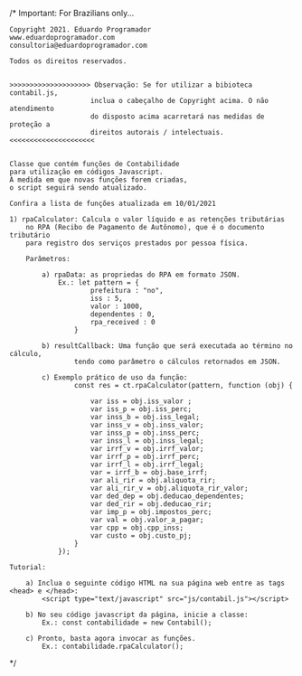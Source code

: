 /*
    Important: For Brazilians only...

    Copyright 2021. Eduardo Programador
    www.eduardoprogramador.com
    consultoria@eduardoprogramador.com
    
    Todos os direitos reservados.


    >>>>>>>>>>>>>>>>>>>> Observação: Se for utilizar a bibioteca contabil.js,
                        inclua o cabeçalho de Copyright acima. O não atendimento 
                        do disposto acima acarretará nas medidas de proteção a 
                        direitos autorais / intelectuais.
    <<<<<<<<<<<<<<<<<<<<<                        


    Classe que contém funções de Contabilidade 
    para utilização em códigos Javascript.
    À medida em que novas funções forem criadas,
    o script seguirá sendo atualizado.

    Confira a lista de funções atualizada em 10/01/2021

    1) rpaCalculator: Calcula o valor líquido e as retenções tributárias 
        no RPA (Recibo de Pagamento de Autônomo), que é o documento tributário 
        para registro dos serviços prestados por pessoa física.

        Parâmetros:

            a) rpaData: as propriedas do RPA em formato JSON.
                Ex.: let pattern = {
                        prefeitura : "no",
                        iss : 5,
                        valor : 1000,
                        dependentes : 0,
                        rpa_received : 0
                    }

            b) resultCallback: Uma função que será executada ao término no cálculo,
                    tendo como parâmetro o cálculos retornados em JSON.
                
            c) Exemplo prático de uso da função:
                    const res = ct.rpaCalculator(pattern, function (obj) {
    
                        var iss = obj.iss_valor ;
                        var iss_p = obj.iss_perc;
                        var inss_b = obj.iss_legal;
                        var inss_v = obj.inss_valor;
                        var inss_p = obj.inss_perc;
                        var inss_l = obj.inss_legal;
                        var irrf_v = obj.irrf_valor;
                        var irrf_p = obj.irrf_perc;
                        var irrf_l = obj.irrf_legal;
                        var = irrf_b = obj.base_irrf;
                        var ali_rir = obj.aliquota_rir;
                        var ali_rir_v = obj.aliquota_rir_valor;
                        var ded_dep = obj.deducao_dependentes;
                        var ded_rir = obj.deducao_rir;
                        var imp_p = obj.impostos_perc;
                        var val = obj.valor_a_pagar;
                        var cpp = obj.cpp_inss;
                        var custo = obj.custo_pj;
                    }
                });

    Tutorial:

        a) Inclua o seguinte código HTML na sua página web entre as tags <head> e </head>:             
            <script type="text/javascript" src="js/contabil.js"></script>

        b) No seu código javascript da página, inicie a classe:
            Ex.: const contabilidade = new Contabil();

        c) Pronto, basta agora invocar as funções.
            Ex.: contabilidade.rpaCalculator();

*/
